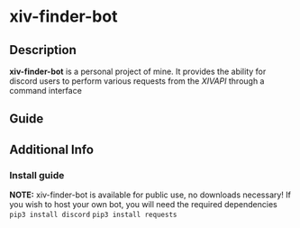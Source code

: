 # xiv-finder-bot

## Description
**xiv-finder-bot** is a personal project of mine.  It provides the ability for discord users to perform various requests from the *XIVAPI* through a command interface

## Guide

## Additional Info
### Install guide
**NOTE:** xiv-finder-bot is available for public use, no downloads necessary! If you wish to host your own bot, you will need the required dependencies
`pip3 install discord`
`pip3 install requests`
